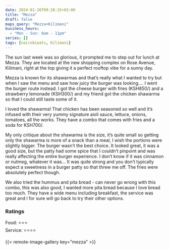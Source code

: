 ```yaml
---
date: 2024-01-26T09:28:15+03:00
title: "Mezza"
draft: false
maps_query: "Mezza+Kilimani"
business_hours:
  - "Mon - Sun: 8am - 11pm"
series: []
tags: [nairobieats, Kilimani]
---
```


The sun last week was so glorious, it prompted me to step out for lunch at Mezza. They are located at the new shopping complex on Rose Avenue, Kilimani, right at the top giving it a perfect rooftop vibe for a sunny day.

Mezza is known for its shawarmas and that’s really what I wanted to try but when I saw the menu and saw how juicy the burger was looking…. I went the burger route instead. I got the cheese burger with fries (KSH850/) and a strawberry lemonade (KSH300/) and my friend got the chicken shawarma so that I could still taste some of it.

I loved the shawarma! That chicken has been seasoned so well and it’s infused with their very yummy signature aioli sauce, lettuce, onions, tomatoes, all the works. They have a combo that comes with fries and a soda for KSH700/.

My only critique about the shawarma is the size, it’s quite small so getting only the shawarma is more of a snack than a meal, I wish the portions were slightly bigger. The burger wasn’t the best choice. It looked great, it was a good size, but the patty had some spice that I couldn’t pinpoint and was really affecting the entire burger experience. I don’t know if it was cinnamon or nutmeg, whatever it was… It was quite strong and you don’t typically expect a sweetness in a burger patty so that threw me off. The fries were absolutely perfect though.

We also tried the hummus and pita bread - can never go wrong with this combo, this was also good, I wanted more pita bread because I love bread too much. They have a wide menu including breakfast, the service was great and I for sure will go back to try their other options.

### Ratings

Food: ⭐️⭐️⭐️<br>
Service: ⭐️⭐️⭐️⭐️<br>

{{< remote-image-gallery key="mezza" >}}
